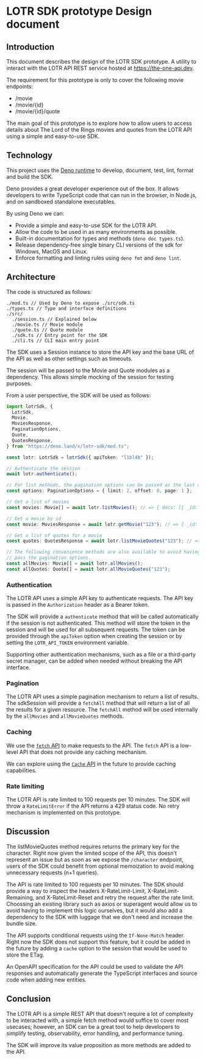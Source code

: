 # LOTR SDK prototype Design document

## Introduction

This document describes the design of the LOTR SDK prototype. A utility to
interact with the LOTR API REST service hosted at <https://the-one-api.dev>.

The requirement for this prototype is only to cover the following movie
endpoints:

- /movie
- /movie/{id}
- /movie/{id}/quote

The main goal of this prototype is to explore how to allow users to access
details about The Lord of the Rings movies and quotes from the LOTR API using a
simple and easy-to-use SDK.

## Technology

This project uses the
[Deno runtime](https://deno.land/manual@v1.30.3/getting_started/installation) to
develop, document, test, lint, format and build the SDK.

Deno provides a great developer experience out of the box. It allows developers
to write TypeScript code that can run in the browser, in Node.js, and on
sandboxed standalone executables.

By using Deno we can:

- Provide a simple and easy-to-use SDK for the LOTR API.
- Allow the code to be used in as many environments as possible.
- Built-in documentation for types and methods (`deno doc types.ts`).
- Release dependency-free single binary CLI versions of the sdk for Windows,
  MacOS and Linux.
- Enforce formatting and linting rules using `deno fmt` and `deno lint`.

## Architecture

The code is structured as follows:

```
./mod.ts // Used by Deno to expose ./src/sdk.ts
./types.ts // Type and interface definitions
./src/
  ./session.ts // Explained below
  ./movie.ts // Movie module
  ./quote.ts // Quote module
  ./sdk.ts // Entry point for the SDK
  ./cli.ts // CLI main entry point
```

The SDK uses a Session instance to store the API key and the base URL of the API
as well as other settings such as timeouts.

The session will be passed to the Movie and Quote modules as a dependency. This
allows simple mocking of the session for testing purposes.

From a user perspective, the SDK will be used as follows:

```typescript
import lotrSdk, {
  LotrSdk,
  Movie,
  MoviesResponse,
  PaginationOptions,
  Quote,
  QuotesResponse,
} from "https://deno.land/x/lotr-sdk/mod.ts";

const lotr: LotrSdk = lotrSdk({ apiToken: "l1bl4b" });

// Authenticate the session
await lotr.authenticate();

// For list methods, the pagination options can be passed as the last argument
const options: PaginationOptions = { limit: 2, offset: 0, page: 1 };

// Get a list of movies
const movies: Movie[] = await lotr.listMovies(); // => { docs: [{ _id: "123", name: "The Fellowship of the Ring" }], ... }

// Get a movie by id
const movie: MoviesResponse = await lotr.getMovie("123"); // => { _id: "123", name: "The Fellowship of the Ring" }

// Get a list of quotes for a movie
const quotes: QuotesResponse = await lotr.listMovieQuotes("123"); // => { docs: [{ _id: "456", character: "789", dialog: "You shall not pass!" }], ... }

// The following convenience methods are also available to avoid having to
// pass the pagination options.
const allMovies: Movie[] = await lotr.allMovies();
const allQuotes: Quote[] = await lotr.allMovieQuotes("123");
```

### Authentication

The LOTR API uses a simple API key to authenticate requests. The API key is
passed in the `Authorization` header as a Bearer token.

The SDK will provide a `authenticate` method that will be called automatically
if the session is not authenticated. This method will store the token in the
session and will be used for all subsequent requests. The token can be provided
through the `apiToken` option when creating the session or by setting the
`LOTR_API_TOKEN` environment variable.

Supporting other authentication mechanisms, such as a file or a third-party
secret manager, can be added when needed without breaking the API interface.

### Pagination

The LOTR API uses a simple pagination mechanism to return a list of results. The
sdkSession will provide a `fetchAll` method that will return a list of all the
results for a given resource. The `fetchAll` method will be used internally by
the `allMovies` and `allMovieQuotes` methods.

### Caching

We use the
[`fetch` API](https://developer.mozilla.org/en-US/docs/Web/API/Fetch_API) to
make requests to the API. The `fetch` API is a low-level API that does not
provide any caching mechanism.

We can explore using the
[`Cache` API](https://developer.mozilla.org/en-US/docs/Web/API/Cache) in the
future to provide caching capabilities.

### Rate limiting

The LOTR API is rate limited to 100 requests per 10 minutes. The SDK will throw
a `RateLimitError` if the API returns a 429 status code. No retry mechanism is
implemented on this prototype.

## Discussion

The listMovieQuotes method requires returns the primary key for the character.
Right now given the limited scope of the API, this doesn't represent an issue
but as soon as we expose the `/character` endpoint, users of the SDK could
benefit from optional memoization to avoid making unnecessary requests (n+1
queries).

The API is rate limited to 100 requests per 10 minutes. The SDK should provide a
way to inspect the headers X-RateLimit-Limit, X-RateLimit-Remaining, and
X-RateLimit-Reset and retry the request after the rate limit. Choossing an
existing library such as axios or superagent would allow us to avoid having to
implement this logic ourselves, but it would also add a dependency to the SDK
with luggage that we don't need and increase the bundle size.

The API supports conditional requests using the `If-None-Match` header. Right
now the SDK does not support this feature, but it could be added in the future
by adding a `cache` option to the session that would be used to store the ETag.

An OpenAPI specification for the API could be used to validate the API responses
and automatically generate the TypeScript interfaces and source code when adding
new entities.

## Conclusion

The LOTR API is a simple REST API that doesn't require a lot of complexity to be
interacted with, a simple fetch method would suffice to cover most usecases;
however, an SDK can be a great tool to help developers to simplify testing,
observability, error handling, and performance tuning.

The SDK will improve its value proposition as more methods are added to the API.
